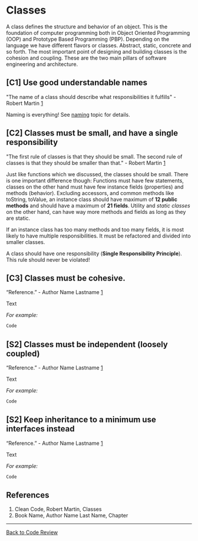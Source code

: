 # Classes

A class defines the structure and behavior of an object. This is the foundation of computer programming both in Object
Oriented Programming (OOP) and Prototype Based Programming (PBP). Depending on the language we have different flavors
or classes. Abstract, static, concrete and so forth. The most important point of designing and building classes is the
cohesion and coupling. These are the two main pillars of software engineering and architecture.

## [C1] Use good understandable names

"The name of a class should describe what responsibilities it fulfills" - Robert Martin [1](#cite01)

Naming is everything! See [naming](./naming.md) topic for details.

## [C2] Classes must be small, and have a single responsibility

"The first rule of classes is that they should be small. The second rule of classes is that they should be smaller than 
that."  - Robert Martin [1](#cite01)

Just like functions which we discussed, the classes should be small. There is one important difference though: 
Functions must have few statements, classes on the other hand must have few instance fields (properties) and methods 
(behavior). Excluding accessors, and common methods like toString, toValue, an instance class 
should have maximum of **12 public methods** and should have a maximum of **21 fields**. Utility and _static classes_ on 
the other hand, can have way more methods and fields as long as they are static. 

If an instance class has too many methods and too many fields, it is most likely to have multiple responsibilities. It 
must be refactored and divided into smaller classes.

A class should have one responsibility (**Single Responsibility Principle**). This rule should never be violated!

## [C3] Classes must be cohesive.

“Reference.” - Author Name Lastname [1](#cite01)

Text

_For example:_

```javascript
Code
```

## [S2] Classes must be independent (loosely coupled)

“Reference.” - Author Name Lastname [1](#cite01)

Text

_For example:_

```javascript
Code
```

## [S2] Keep inheritance to a minimum use interfaces instead

“Reference.” - Author Name Lastname [1](#cite01)

Text

_For example:_

```javascript
Code
```

## References

1. <a id="cite01"></a>Clean Code, Robert Martin, Classes
2. <a id="cite02"></a>Book Name, Author Name Last Name, Chapter

---

[Back to Code Review](../code-review.md)
